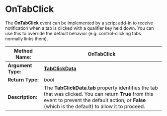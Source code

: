 # OnTabClick

The **OnTabClick** event can be implemented by a [script add-in](/Manual/scripting/script_add-ins/RAEDME.md) to receive notification when a tab is clicked with a qualifier key held down. You can use this to override the default behavior (e.g. control-clicking tabs normally links them).

| **Method Name:** | OnTabClick |
| --- | --- |
| **Argument Type:** | **[TabClickData](../scripting_objects/tabclickdata.md)** |
| **Return Type:** | *bool* |
| **Description:** | The **TabClickData.tab** property identifies the tab that was clicked. You can return **True** from this event to prevent the default action, or **False** (which is the default) to allow it to proceed. |

